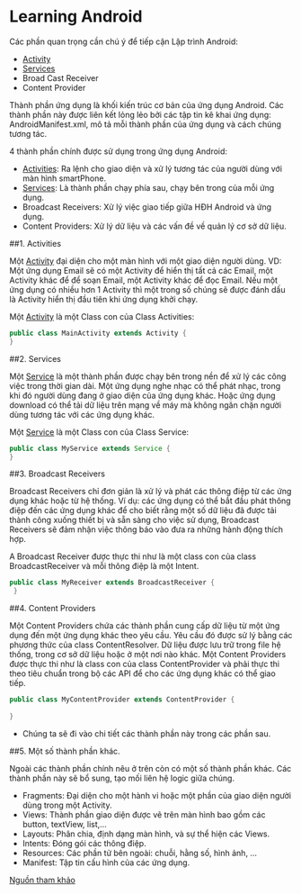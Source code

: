 # Learning Android
Các phần quan trọng cần chú ý để tiếp cận Lập trình Android:
+ [Activity](https://github.com/trantrungnt/LearningActivity)
+ [Services](https://github.com/trantrungnt/LearningServices)
+ Broad Cast Receiver
+ Content Provider

Thành phần ứng dụng là khối kiến trúc cơ bản của ứng dụng Android. Các thành phần này được liên kết lỏng lẻo bởi các tập tin kê khai ứng dụng: AndroidManifest.xml, mô tả mỗi thành phần của ứng dụng và cách chúng tương tác.

4 thành phần chính được sử dụng trong ứng dụng Android:

 + [Activities](https://github.com/trantrungnt/LearningActivity): Ra lệnh cho giao diện và xử lý tương tác của người dùng với màn hình smartPhone.
 + [Services](https://github.com/trantrungnt/LearningServices): Là thành phần chạy phía sau, chạy bên trong của mỗi ứng dụng.
 + Broadcast Receivers: Xử lý việc giao tiếp giữa HĐH Android và ứng dụng.
 + Content Providers: Xử lý dữ liệu và  các vấn đề về quản lý cơ sở dữ liệu.

##1. Activities

Một [Activity](https://github.com/trantrungnt/LearningActivity) đại diện cho một màn hình với một giao diện người dùng. VD: Một ứng dụng Email sẽ có một Activity để hiển thị tất cả các Email, một Activity khác để để soạn Email, một Activity khác để đọc Email. Nếu một ứng dụng có nhiều hơn 1 Activity thì một trong số chúng sẽ được đánh dấu là Activity hiển thị đầu tiên khi ứng dụng khởi chạy.

Một [Activity](https://github.com/trantrungnt/LearningActivity) là một Class con của Class Activities:
```Java
public class MainActivity extends Activity {
}
```
##2. Services

Một [Service](https://github.com/trantrungnt/LearningServices) là một thành phần được chạy bên trong nền để xử lý các công việc trong thời gian dài. Một ứng dụng nghe nhạc có thể phát nhạc, trong khi đó người dùng đang ở giao diện của ứng dụng khác. Hoặc ứng dụng download có thể tải dữ liệu trên mạng về máy mà không ngăn chặn người dùng tương tác với các ứng dụng khác.

Một [Service](https://github.com/trantrungnt/LearningServices) là một Class con của Class Service:

```Java
public class MyService extends Service {
}
```
##3. Broadcast Receivers

Broadcast Receivers chỉ đơn giản là xử lý và phát các thông điệp từ các ứng dụng khác hoặc từ hệ thống. Ví dụ: các ứng dụng có thể bắt đầu phát thông điệp đến các ứng dụng khác để cho biết rằng một số dữ liệu đã được tải thành công xuống thiết bị và sẵn sàng cho việc sử dụng, Broadcast Receivers sẽ đảm nhận việc thông báo vào đưa ra những hành động thích hợp.

A Broadcast Receiver được thực thi như là một class con của class BroadcastReceiver và mỗi thông điệp là một Intent.
```Java
public class MyReceiver extends BroadcastReceiver {
 }
```
##4. Content Providers

Một Content Providers chứa các thành phần cung cấp dữ liệu từ một ứng dụng đến một ứng dụng khác theo yêu cầu. Yêu cầu đó được sử lý bằng các phương thức của class ContentResolver. Dữ liệu được lưu trữ trong file hệ thống, trong cơ sở dữ liệu hoặc ở một nơi nào khác.
Một Content Providers được thực thi như là class con của class ContentProvider và phải thực thi theo tiêu chuẩn trong bộ các API để cho các ứng dụng khác có thể giao tiếp.
```Java
public class MyContentProvider extends ContentProvider { 
 
}
```
* Chúng ta sẽ đi vào chi tiết các thành phần này trong các phần sau.

##5. Một số thành phần khác.

Ngoài các thành phần chính nêu ở trên còn có một số thành phần khác. Các thành phần này sẽ bổ sung, tạo mối liên hệ logic giữa chúng.

+ Fragments: Đại diện cho một hành vi hoặc một phần của giao diện người dùng trong một Activity.
+ Views: Thành phần giao diện được vẽ trên màn hình bao gồm các button, textView, list,…
+ Layouts: Phân chia, định dạng màn hình, và sự thể hiện các Views.
+ Intents: Đóng gói các thông điệp.
+ Resources: Các phần tử bên ngoài: chuỗi, hằng số, hình ảnh, …
+ Manifest: Tập tin cấu hình của các ứng dụng.

[Nguồn tham khảo](https://laptrinhtuduy.wordpress.com/2014/04/20/cac-thanh-phan-cua-ung-dung-android/)

 

 
